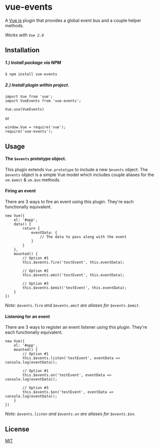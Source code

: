 # vue-events

A [Vue.js](http://vuejs.org) plugin that provides a global event bus and a couple helper methods.

_Works with `Vue 2.0`_

## Installation

##### 1.) Install package via NPM

```
$ npm install vue-events
```

##### 2.) Install plugin within project.
```
import Vue from 'vue';
import VueEvents from 'vue-events';

Vue.use(VueEvents)
```

or

```
window.Vue = require('vue');
require('vue-events');
```

## Usage

#### The `$events` prototype object.
This plugin extends `Vue.prototype` to include a new `$events` object. The `$events` object is a simple Vue model which
includes couple aliases for the `vm.$emit` & `vm.$on` methods.

#### Firing an event
There are 3 ways to fire an event using this plugin. They're each functionally equivalent.
```
new Vue({
    el: '#app',
    data() {
        return {
            eventData: {
                // The data to pass along with the event
            }
        }
    },
    mounted() {
        // Option #1
        this.$events.fire('testEvent', this.eventData);
        
        // Option #2
        this.$events.emit('testEvent', this.eventData);
        
        // Option #3
        this.$events.$emit('testEvent', this.eventData);
    }
})
```

_Note: `$events.fire` and `$events.emit` are aliases for `$events.$emit`._

#### Listening for an event
There are 3 ways to register an event listener using this plugin. They're each functionally equivalent.
```
new Vue({
    el: '#app',
    mounted() {
        // Option #1
        this.$events.listen('testEvent', eventData => console.log(eventData));
        
        // Option #1
        this.$events.on('testEvent', eventData => console.log(eventData));
        
        // Option #3
        this.$events.$on('testEvent', eventData => console.log(eventData));
    }
})
```

_Note: `$events.listen` and `$events.on` are aliases for `$events.$on`._

## License

[MIT](http://opensource.org/licenses/MIT)
